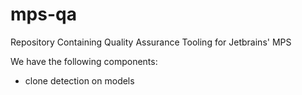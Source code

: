 # mps-qa
Repository Containing Quality Assurance Tooling for Jetbrains' MPS

We have the following components:
* clone detection on models
